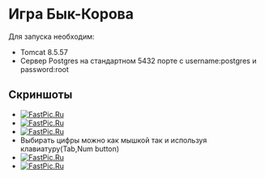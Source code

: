 # Игра Бык-Корова

Для запуска необходим:
 * Tomcat 8.5.57 
 * Сервер Postgres на стандартном 5432 порте с username:postgres и password:root
## Скриншоты
* [![FastPic.Ru](https://i113.fastpic.ru/thumb/2020/0715/96/_6d1c901e330fc36195c9541226373c96.jpeg)](https://fastpic.ru/view/113/2020/0715/_6d1c901e330fc36195c9541226373c96.png.html)
* [![FastPic.Ru](https://i113.fastpic.ru/thumb/2020/0715/b8/_446c508012df86aa212e3ee71c334eb8.jpeg)](https://fastpic.ru/view/113/2020/0715/_446c508012df86aa212e3ee71c334eb8.png.html)
* [![FastPic.Ru](https://i113.fastpic.ru/thumb/2020/0715/ad/_8d5d6ae487cacad120fb70417f848fad.jpeg)](https://fastpic.ru/view/113/2020/0715/_8d5d6ae487cacad120fb70417f848fad.png.html)
* Выбирать цифры можно как мышкой так и используя клавиатуру(Tab,Num button)
* [![FastPic.Ru](https://i113.fastpic.ru/thumb/2020/0715/17/_785b5faa056109dfed012e3fdd20b217.jpeg)](https://fastpic.ru/view/113/2020/0715/_785b5faa056109dfed012e3fdd20b217.png.html)
* [![FastPic.Ru](https://i113.fastpic.ru/thumb/2020/0715/9a/_79a6df45e5621a7fe0eff73932528b9a.jpeg)](https://fastpic.ru/view/113/2020/0715/_79a6df45e5621a7fe0eff73932528b9a.png.html)
